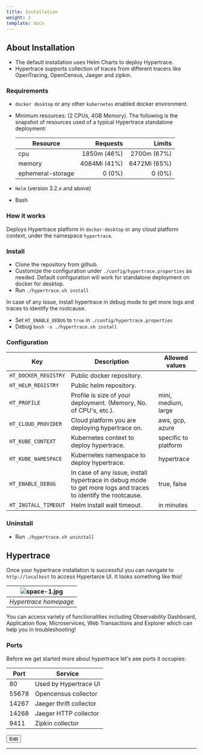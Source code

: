 ```yaml
---
title: Installation
weight: 1
template: docs
---
```

## About Installation
- The default installation uses Helm Charts to deploy Hypertrace.
- Hypertrace supports collection of traces from different tracers like OpenTracing, OpenCensus, Jaeger and zipkin.

### Requirements
- `docker desktop` or any other `kubernetes` enabled docker environment.
- Minimum resources: (2 CPUs, 4GB Memory).
The following is the snapshot of resources used of a typical Hypertrace standalone deployment:

    | Resource          | Requests        | Limits        |
    |-------------------| ---------------:| -------------:|
    | cpu               | 1850m (46%)     | 2700m (67%)   |
    | memory            | 4084Mi (41%)    | 6472Mi (65%)  |
    | ephemeral-storage | 0 (0%)          | 0 (0%)        |


- `Helm` (version 3.2.x and above)
- Bash


### How it works
Deploys Hypertrace platform in `docker-desktop` or any cloud platform context, under the namespace `hypertrace`.

### Install
- Clone the repository from github.
- Customize the configuration under `./config/hypertrace.properties` as needed. Default configuration will work for standalone deployment on docker for desktop.
- Run `./hypertrace.sh install`

In case of any issue, install hypertrace in debug mode to get more logs and traces to identify the rootcause.
- Set `HT_ENABLE_DEBUG` to `true` in `./config/hypertrace.properties`
- Debug `bash -x ./hypertrace.sh install`


### Configuration

| Key                  | Description                                                                                                   | Allowed values       |
|----------------------|---------------------------------------------------------------------------------------------------------------|----------------------|
| `HT_DOCKER_REGISTRY` | Public docker repository.                                                                                     |                      |
| `HT_HELM_REGISTRY`   | Public helm repository.                                                                                       |                      |
| `HT_PROFILE`         | Profile is size of your deployment. (Memory, No. of CPU's, etc.).                                             | mini, medium, large  |
| `HT_CLOUD_PROVIDER`  | Cloud platform you are deploying hypertrace on.                                                               | aws, gcp, azure      |
| `HT_KUBE_CONTEXT`    | Kubernetes context to deploy hypertrace.                                                                      | specific to platform |
| `HT_KUBE_NAMESPACE`  | Kubernetes namespace to deploy hypertrace.                                                                    | hypertrace           |
| `HT_ENABLE_DEBUG`    | In case of any issue, install hypertrace in debug mode to get more logs and traces to identify the rootcause. | true, false          |
| `HT_INSTALL_TIMEOUT` | Helm install wait timeout.                                                                                    | in minutes           |

### Uninstall
- Run `./hypertrace.sh uninstall`

## Hypertrace

Once your hypertrace installation is successful you can navigate to `http://localhost` to access Hypertarce UI. It looks something like this!

| ![space-1.jpg](https://s3.amazonaws.com/fininity.tech/DT/Hypertrace.png) | 
|:--:| 
| *Hypertrace homepage* |

You can access variety of functionalities including Observability Dashboard, Application flow, Microservices, Web Transactions and Explorer which can help you in troubleshooting!

### Ports

Before we get started more about hypertrace let's see ports it occupies:

| Port  | Service                 |
|-------|-------------------------|
| 80    | Used by Hypertrace UI   |
| 55678 | Opencensus collector    |
| 14267 | Jaeger thrift collector |
| 14268 | Jaeger HTTP collector   |
| 9411  | Zipkin collector        |


<a href="https://github.com/hypertrace/hypertrace-docs-website/tree/master/src/pages/docs/getting-started/installation.md">
<button type="button">Edit</button></a>

***
